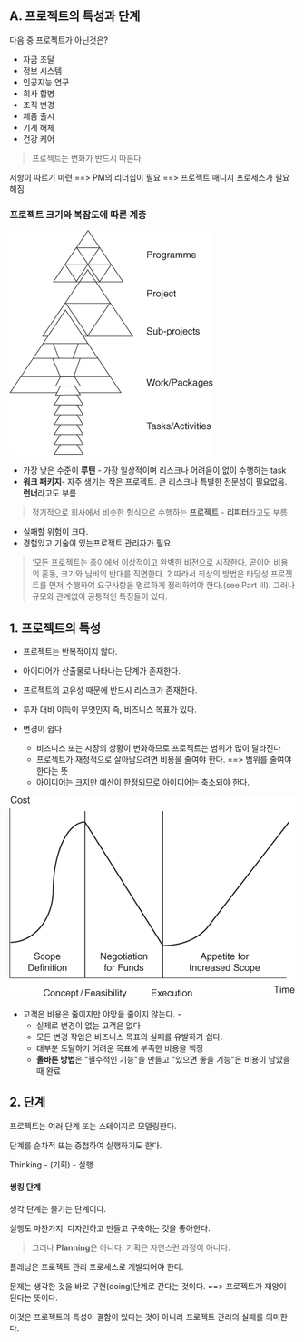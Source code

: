 ## A. 프로젝트의 특성과 단계

다음 중 프로젝트가 아닌것은?

- 자금 조달 
- 정보 시스템
- 인공지능 연구
- 회사 합병
- 조직 변경
- 제품 출시
- 기계 해체
- 건강 케어

> 프로젝트는 변화가 반드시 따른다

저항이 따르기 마련 ==> PM의 리더십이 필요 ==> 프로젝트 매니지 프로세스가 필요해짐

### 프로젝트 크기와 복잡도에 따른 계층

![](pm/c01a001.jpg)

- 가장 낮은 수준이 **루틴** - 가장 일상적이며 리스크나 어려음이 없이 수행하는 task
- **워크 패키지**- 자주 생기는 작은 프로젝트. 큰 리스크나 특별한 전문성이 필요없음. **런너**라고도 부름

> 정기적으로 회사에서 비슷한 형식으로 수행하는 **프로젝트** - **리피터**라고도 부름

- 실패할 위험이 크다.
- 경험있고 기술이 있는프로젝트 관리자가 필요.

>‘모든 프로젝트는 종이에서 이상적이고 완벽한 비전으로 시작한다. 곧이어 비용의 혼동, 크기와 님비의 반대를 직면한다. 2 따라서 최상의 방법은 타당성 프로젯트를 먼저 수행하여 요구사항을 명료하게 정리하여야 한다.(see Part III). 그러나 규모와 관계없이 공통적인 특징들이 있다.

## 1. 프로젝트의 특성

* 프로젝트는 반복적이지 않다.

* 아이디어가 산출물로 나타나는 단계가 존재한다.

* 프로젝트의 고유성 때문에 반드시 리스크가 존재한다.

* 투자 대비 이득이 무엇인지 즉, 비즈니스 목표가 있다.

* 변경이 쉽다

    - 비즈니스 또는 시장의 상황이 변화하므로 프로젝트는 범위가 많이 달라진다
    - 프로젝트가 재정적으로 살아남으려면 비용을 줄여야 한다. ==> 범위를 줄여야 한다는 뜻
    - 아이디어는 크지만 예산이 한정되므로 아이디어는 축소되야 한다.

![](pm/c01a002.jpg)

* 고객은 비용은 줄이지만 야망을 줄이지 않는다.    - 
    - 실제로 변경이 없는 고객은 없다
    - 모든 변경 작업은 비즈니스 목표의 실패를 유발하기 쉽다.
    - 대부분 도달하기 어려운 목표에 부족한 비용을 책정
    - **올바른 방법**은 "필수적인 기능"을 만들고 "있으면 좋을 기능"은 비용이 남았을때 완료
    


## 2. 단계

프로젝트는 여러 단계 또는 스테이지로 모델링한다.

단계를 순차적 또는 중첩하여 실행하기도 한다.

Thinking - (기획) - 실행

#### 씽킹 단계

생각 단계는 즐기는 단계이다.

실행도 마찬가지. 디자인하고 만들고 구축하는 것을 좋아한다.

>그러나 **Planning**은 아니다. 기획은 자연스런 과정이 아니다.

플래닝은 프로젝트 관리 프로세스로 개발되어야 한다. 

문제는 생각한 것을 바로 구현(doing)단계로 간다는 것이다.
==> 프로젝트가 재앙이 된다는 뜻이다.

이것은 프로젝트의 특성이 결함이 있다는 것이 아니라 프로젝트 관리의 실패를 의미한다.

